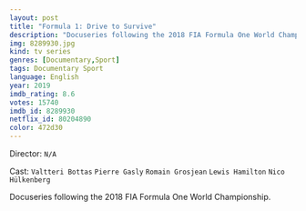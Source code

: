 ```yaml
---
layout: post
title: "Formula 1: Drive to Survive"
description: "Docuseries following the 2018 FIA Formula One World Championship..."
img: 8289930.jpg
kind: tv series
genres: [Documentary,Sport]
tags: Documentary Sport 
language: English
year: 2019
imdb_rating: 8.6
votes: 15740
imdb_id: 8289930
netflix_id: 80204890
color: 472d30
---
```

Director: `N/A`  

Cast: `Valtteri Bottas` `Pierre Gasly` `Romain Grosjean` `Lewis Hamilton` `Nico Hülkenberg` 

Docuseries following the 2018 FIA Formula One World Championship.